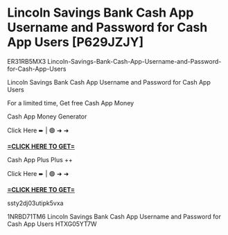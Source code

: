 # Lincoln Savings Bank Cash App Username and Password for Cash App Users [P629JZJY]

ER31RB5MX3 Lincoln-Savings-Bank-Cash-App-Username-and-Password-for-Cash-App-Users

Lincoln Savings Bank Cash App Username and Password for Cash App Users

For a limited time, Get free Cash App Money

Cash App Money Generator

Click Here ➨ | 🟢 ➜ ➜ 

**[=CLICK HERE TO GET=](https://www.google.com/url?q=https%3A%2F%2Fappbitly.com%2FIVqWW)**

Cash App Plus Plus ++

Click Here ➨ | 🟢 ➜ ➜ 

**[=CLICK HERE TO GET=](https://www.google.com/url?q=https%3A%2F%2Fappbitly.com%2FaeCym)**

ssty2dj03utipk5vxa

 1NRBD71TM6 Lincoln Savings Bank Cash App Username and Password for Cash App Users HTXG05YT7W

